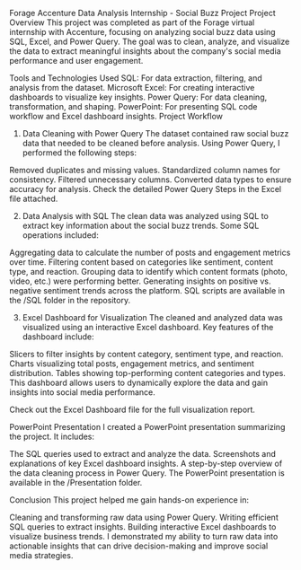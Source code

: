 Forage Accenture Data Analysis Internship - Social Buzz Project
Project Overview
This project was completed as part of the Forage virtual internship with Accenture, focusing on analyzing social buzz data using SQL, Excel, and Power Query. The goal was to clean, analyze, and visualize the data to extract meaningful insights about the company's social media performance and user engagement.

Tools and Technologies Used
SQL: For data extraction, filtering, and analysis from the dataset.
Microsoft Excel: For creating interactive dashboards to visualize key insights.
Power Query: For data cleaning, transformation, and shaping.
PowerPoint: For presenting SQL code workflow and Excel dashboard insights.
Project Workflow
1. Data Cleaning with Power Query
The dataset contained raw social buzz data that needed to be cleaned before analysis. Using Power Query, I performed the following steps:

Removed duplicates and missing values.
Standardized column names for consistency.
Filtered unnecessary columns.
Converted data types to ensure accuracy for analysis.
Check the detailed Power Query Steps in the Excel file attached.

2. Data Analysis with SQL
The clean data was analyzed using SQL to extract key information about the social buzz trends. Some SQL operations included:

Aggregating data to calculate the number of posts and engagement metrics over time.
Filtering content based on categories like sentiment, content type, and reaction.
Grouping data to identify which content formats (photo, video, etc.) were performing better.
Generating insights on positive vs. negative sentiment trends across the platform.
SQL scripts are available in the /SQL folder in the repository.

3. Excel Dashboard for Visualization
The cleaned and analyzed data was visualized using an interactive Excel dashboard. Key features of the dashboard include:

Slicers to filter insights by content category, sentiment type, and reaction.
Charts visualizing total posts, engagement metrics, and sentiment distribution.
Tables showing top-performing content categories and types.
This dashboard allows users to dynamically explore the data and gain insights into social media performance.

Check out the Excel Dashboard file for the full visualization report.

PowerPoint Presentation
I created a PowerPoint presentation summarizing the project. It includes:

The SQL queries used to extract and analyze the data.
Screenshots and explanations of key Excel dashboard insights.
A step-by-step overview of the data cleaning process in Power Query.
The PowerPoint presentation is available in the /Presentation folder.

Conclusion
This project helped me gain hands-on experience in:

Cleaning and transforming raw data using Power Query.
Writing efficient SQL queries to extract insights.
Building interactive Excel dashboards to visualize business trends.
I demonstrated my ability to turn raw data into actionable insights that can drive decision-making and improve social media strategies.

